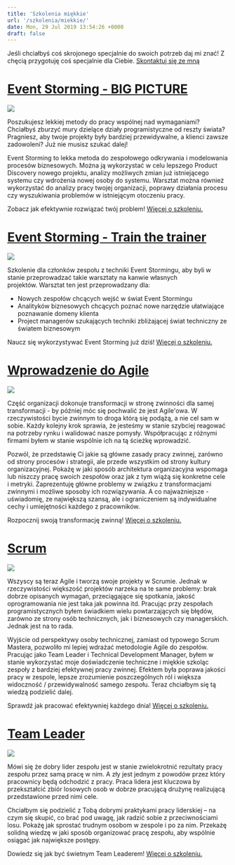 ```yaml
---
title: 'Szkolenia miękkie'
url: '/szkolenia/miekkie/'
date: Mon, 29 Jul 2019 13:54:26 +0000
draft: false
---
```


Jeśli chciałbyś coś skrojonego specjalnie do swoich potrzeb daj mi znać! Z chęcią przygotuję coś specjalnie dla Ciebie. [Skontaktuj się ze mną](/kontakt)

# [Event Storming - BIG PICTURE](/szkolenia/event-storming-big-picture)

[![](/images/2018/05/eventstorming.logo_.png)](/szkolenia/event-storming-big-picture)

Poszukujesz lekkiej metody do pracy wspólnej nad wymaganiami? Chciałbyś zburzyć mury dzielące działy programistyczne od reszty świata? Pragniesz, aby twoje projekty były bardziej przewidywalne, a klienci zawsze zadowoleni? Już nie musisz szukać dalej!

Event Storming to lekka metoda do zespołowego odkrywania i modelowania procesów biznesowych. Można ją wykorzystać w celu lepszego Product Discovery nowego projektu, analizy możliwych zmian już istniejącego systemu czy wdrożenia nowej osoby do systemu. Warsztat można również wykorzystać do analizy pracy twojej organizacji, poprawy działania procesu czy wyszukiwania problemów w istniejącym otoczeniu pracy.

Zobacz jak efektywnie rozwiązać twój problem! [Więcej o szkoleniu.](/szkolenia/event-storming-big-picture)

# [Event Storming - Train the trainer](/szkolenia/event-storming-train-the-trainer)

[![](/images/2018/05/eventstorming.logo_.png)](/szkolenia/event-storming-train-the-trainer)

Szkolenie dla członków zespołu z techniki Event Stormingu, aby byli w stanie przeprowadzać takie warsztaty na kanwie własnych projektów. Warsztat ten jest przeprowadzany dla:

 *   Nowych zespołów chcących wejść w świat Event Stormingu
 *   Analityków biznesowych chcących poznać nowe narzędzie ułatwiające poznawanie domeny klienta
 *   Project managerów szukających techniki zbliżającej świat techniczny ze światem biznesowym

Naucz się wykorzystywać Event Storming już dziś! [Więcej o szkoleniu.](/szkolenia/event-storming-train-the-trainer)

# [Wprowadzenie do Agile](/szkolenia/event-storming-train-the-trainer)

[![](/images/2019/09/Agile.jpg)](/szkolenia/wprowadzenie-do-agile/)

Część organizacji dokonuje transformacji w stronę zwinności dla samej transformacji - by później móc się pochwalić że jest Agile'owa. W rzeczywistości bycie zwinnym to droga którą się podążą, a nie cel sam w sobie. Każdy kolejny krok sprawia, że jesteśmy w stanie szybciej reagować na potrzeby rynku i walidować nasze pomysły. Współpracując z różnymi firmami byłem w stanie wspólnie ich na tą ścieżkę wprowadzić.

Pozwól, że przedstawię Ci jakie są główne zasady pracy zwinnej, zarówno od strony procesów i strategii, ale przede wszystkim od strony kultury organizacyjnej. Pokażę w jaki sposób architektura organizacyjna wspomaga lub niszczy pracę swoich zespołów oraz jak z tym wiążą się konkretne cele i metryki. Zaprezentuję główne problemy w związku z transformacjami zwinnymi i możliwe sposoby ich rozwiązywania. A co najważniejsze -uświadomię, ze największą szansą, ale i ograniczeniem są indywidualne cechy i umiejętności każdego z pracowników.

Rozpocznij swoją transformację zwinną! [Więcej o szkoleniu.](/szkolenia/wprowadzenie-do-agile/)

# [Scrum](/szkolenia/agile-scrum/)

[![](/images/2019/09/Scrum.jpg)](/szkolenia/agile-scrum/)

Wszyscy są teraz Agile i tworzą swoje projekty w Scrumie. Jednak w rzeczywistości większość projektów narzeka na te same problemy: brak dobrze opisanych wymagań, przeciągające się spotkania, jakość oprogramowania nie jest taka jak powinna itd. Pracując przy zespołach programistycznych byłem świadkiem wielu powtarzających się błędów, zarówno ze strony osób technicznych, jak i biznesowych czy managerskich. Jednak jest na to rada.

Wyjście od perspektywy osoby technicznej, zamiast od typowego Scrum Mastera, pozwoliło mi lepiej wdrażać metodologie Agile do zespołów. Pracując jako Team Leader i Technical Development Manager, byłem w stanie wykorzystać moje doświadczenie techniczne i miękkie szkoląc zespoły z bardziej efektywnej pracy zwinnej. Efektem była poprawa jakości pracy w zespole, lepsze zrozumienie poszczególnych ról i większa widoczność / przewidywalność samego zespołu. Teraz chciałbym się tą wiedzą podzielić dalej.

Sprawdź jak pracować efektywniej każdego dnia! [Więcej o szkoleniu.](/szkolenia/agile-scrum/)

# [Team Leader](/szkolenia/team-leader/)

[![](/images/2019/09/Team-Leader-2.jpg)](/szkolenia/team-leader/)

Mówi się że dobry lider zespołu jest w stanie zwielokrotnić rezultaty pracy zespołu przez samą pracę w nim. A zły jest jednym z powodów przez który pracownicy będą odchodzić z pracy. Praca lidera jest kluczowa by przekształcić zbiór losowych osob w dobrze pracującą drużynę realizującą przedstawione przed nimi cele.

Chciałbym się podzielić z Tobą dobrymi praktykami pracy liderskiej – na czym się skupić, co brać pod uwagę, jak radzić sobie z przeciwnościami losu. Pokażę jak sprostać trudnym osobom w zespole i po za nim. Przekażę solidną wiedzę w jaki sposób organizować pracę zespołu, aby wspólnie osiągać jak największe postępy.

Dowiedz się jak być świetnym Team Leaderem! [Więcej o szkoleniu.](/szkolenia/team-leader/)